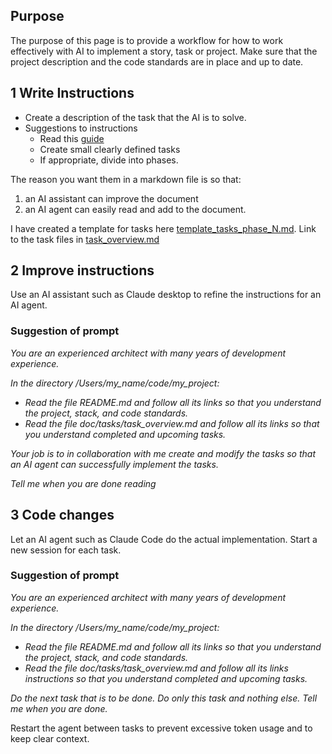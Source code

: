 ## **Purpose**

The purpose of this page is to provide a workflow for how to work effectively with AI to implement a story, task or project.
Make sure that the project description and the code standards are in place and up to date.

## **1 Write Instructions**
* Create a description of the task that the AI is to solve.   
* Suggestions to instructions  
  * Read this [guide](https://github.com/Qais-Hweidi/ai-assisted-development-guide/blob/main/lessons/01-project-structure.md)  
  * Create small clearly defined tasks
  * If appropriate, divide into phases.
  
The reason you want them in a markdown file is so that:
1) an AI assistant can improve the document
2) an AI agent can easily read and add to the document. 

I have created a template for tasks here [template_tasks_phase_N.md](./template_tasks_phase_N.md).
Link to the task files in [task_overview.md](task_overview.md)

## **2 Improve instructions**
Use an AI assistant such as Claude desktop to refine the instructions for an AI agent.

### **Suggestion of prompt**

<em>You are an experienced architect with many years of development experience.

In the directory /Users/my_name/code/my_project:
- Read the file README.md and follow all its links so that you understand the project, stack, and code standards.
- Read the file doc/tasks/task_overview.md and follow all its links so that you understand completed and upcoming tasks.

Your job is to in collaboration with me create and modify the tasks so that an AI agent can successfully implement the tasks.

Tell me when you are done reading</em>

## **3 Code changes**

Let an AI agent such as Claude Code do the actual implementation. Start a new session for each task.

### **Suggestion of prompt**

<em>You are an experienced architect with many years of development experience.

In the directory /Users/my_name/code/my_project:
- Read the file README.md and follow all its links so that you understand the project, stack, and code standards.
- Read the file doc/tasks/task_overview.md and follow all its links instructions so that you understand completed and upcoming tasks.

Do the next task that is to be done. Do only this task and nothing else. Tell me when you are done.</em>

Restart the agent between tasks to prevent excessive token usage and to keep clear context.


